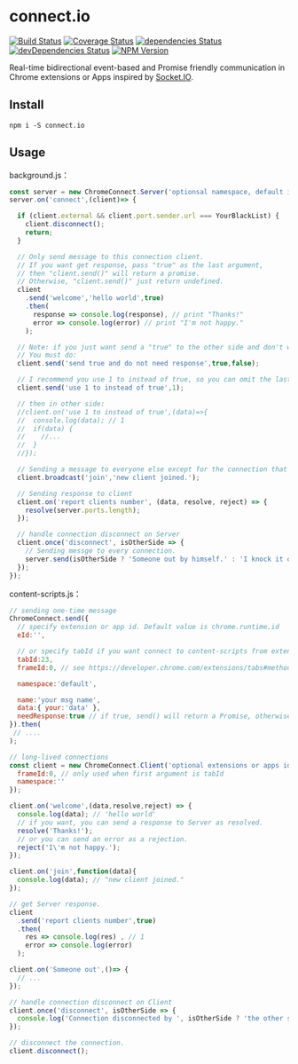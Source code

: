 # connect.io

[![Build Status](https://img.shields.io/travis/lmk123/connect.io/master.svg?style=flat-square)](https://travis-ci.org/lmk123/connect.io)
[![Coverage Status](https://img.shields.io/coveralls/lmk123/connect.io/master.svg?style=flat-square)](https://coveralls.io/github/lmk123/connect.io?branch=master)
[![dependencies Status](https://img.shields.io/david/lmk123/connect.io.svg?style=flat-square)](https://david-dm.org/lmk123/connect.io)
[![devDependencies Status](https://img.shields.io/david/dev/lmk123/connect.io.svg?style=flat-square)](https://david-dm.org/lmk123/connect.io#info=devDependencies)
[![NPM Version](https://img.shields.io/npm/v/connect.io.svg?style=flat-square)](https://www.npmjs.com/package/connect.io)


Real-time bidirectional event-based and Promise friendly communication in Chrome extensions or Apps inspired by [Socket.IO](http://socket.io/).

## Install

```
npm i -S connect.io
```

## Usage

background.js：

```js
const server = new ChromeConnect.Server('optionsal namespace, default is "default"');
server.on('connect',(client)=> {

  if (client.external && client.port.sender.url === YourBlackList) {
    client.disconnect();
    return;
  }

  // Only send message to this connection client.
  // If you want get response, pass "true" as the last argument,
  // then "client.send()" will return a promise.
  // Otherwise, "client.send()" just return undefined.
  client
    .send('welcome','hello world',true)
    .then(
      response => console.log(response), // print "Thanks!"
      error => console.log(error) // print "I'm not happy."
    );

  // Note: if you just want send a "true" to the other side and don't want response,
  // You must do:
  client.send('send true and do not need response',true,false);

  // I recommend you use 1 to instead of true, so you can omit the last argument:
  client.send('use 1 to instead of true',1);

  // then in other side:
  //client.on('use 1 to instead of true',(data)=>{
  //  console.log(data); // 1
  //  if(data) {
  //    //...
  //  }
  //});

  // Sending a message to everyone else except for the connection that starts it.
  client.broadcast('join','new client joined.');

  // Sending response to client
  client.on('report clients number', (data, resolve, reject) => {
    resolve(server.ports.length);
  });

  // handle connection disconnect on Server
  client.once('disconnect', isOtherSide => {
    // Sending messge to every connection.
    server.send(isOtherSide ? 'Someone out by himself.' : 'I knock it out.');
  });
});
```

content-scripts.js：

```js
// sending one-time message
ChromeConnect.send({
  // specify extension or app id. Default value is chrome.runtime.id
  eId:'',

  // or specify tabId if you want connect to content-scripts from extension.
  tabId:23,
  frameId:0, // see https://developer.chrome.com/extensions/tabs#method-connect

  namespace:'default',

  name:'your msg name',
  data:{ your:'data' },
  needResponse:true // if true, send() will return a Promise, otherwise it just return undefined.
}).then(
 // ....
);

// long-lived connections
const client = new ChromeConnect.Client('optional extensions or apps id. default value is chrome.runtime.id',{
  frameId:0, // only used when first argument is tabId
  namespace:''
});

client.on('welcome',(data,resolve,reject) => {
  console.log(data); // 'hello world'
  // if you want, you can send a response to Server as resolved.
  resolve('Thanks!');
  // or you can send an error as a rejection.
  reject('I\'m not happy.');
});

client.on('join',function(data){
  console.log(data); // "new client joined."
});

// get Server response.
client
  .send('report clients number',true)
  .then(
    res => console.log(res) , // 1
    error => console.log(error)
  );

client.on('Someone out',()=> {
  // ...
});

// handle connection disconnect on Client
client.once('disconnect', isOtherSide => {
  console.log('Connection disconnected by ', isOtherSide ? 'the other side' : 'myself', '.');
});

// disconnect the connection.
client.disconnect();
```
